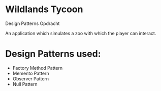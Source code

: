 # Wildlands Tycoon
Design Patterns Opdracht

An application which simulates a zoo with which the player can interact.

# Design Patterns used:

   - Factory Method Pattern
   - Memento Pattern
   - Observer Pattern
   - Null Pattern

